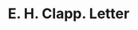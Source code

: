 ---
doi: 10.7916/D8QR6832
date_other: '1889'
date_other_textual: '1889'
form: correspondence
genre:
- Letters (correspondence)
name:
- E. H. Clapp
object_in_context_url: https://biggert.cul.columbia.edu/items/view/ave_biggert_00371
subject_hierarchical_geographic:
- Boston, Massachusetts, United States
subject_name:
- E. H. Clapp
title: E. H. Clapp. Letter
sort_title: E. H. Clapp. Letter
call_number: ave_biggert_00371
coordinates:
- 42.35805555555556,-71.06361111111111
pid: ave_biggert_00371
identifiers: ave_biggert_00371
canvas_id: ldpd:395645
permalink: "/items/ave_biggert_00371/"
layout: iiif-image-page
---